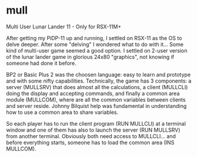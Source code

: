# mull
Multi User Lunar Lander 11 - Only for RSX-11M+

After getting my PiDP-11 up and running, I settled on RSX-11 as the OS to delve deeper.
After some "delving" I wondered what to do with it... Some kind of multi-user game seemed a good option.
I settled on 2-user version of the lunar lander game in glorious 24x80 "graphics", not knowing if someone had done it before.

BP2 or Basic Plus 2 was the choosen language: easy to learn and prototype and with some nifty capabilities.
Technically, the game has 3 components: a server (MULLSRV) that does almost all the calculations, a client (MULLCLI) doing the display and accepting commands, 
and finally a common area module (MULLCOM), where are all the common variables between clients and server reside.
Johnny Bilquist help was fundamental in understanding how to use a common area to share variables.

So each player has to run the client program (RUN MULLCLI) at a terminal window and one of them has also to launch the server (RUN MULLSRV) from another terminal.
Obviously both need access to MULLCLI... and before everything starts, someone has to load the common area (INS MULLCOM).

